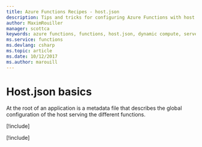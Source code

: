 ```yaml
---
title: Azure Functions Recipes - host.json
description: Tips and tricks for configuring Azure Functions with host.json
author: MaximRouiller
manager: scottca
keywords: azure functions, functions, host.json, dynamic compute, serverless architecture
ms.service: functions
ms.devlang: csharp
ms.topic: article
ms.date: 10/12/2017
ms.author: marouill
---
```



# Host.json basics

At the root of an application is a metadata file that describes the global configuration of the host serving the different functions.

[!include[](includes/hostjson-timeout.md)]

[!include[](includes/hostjson-queues.md)]
